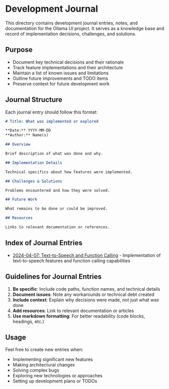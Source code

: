# Development Journal

This directory contains development journal entries, notes, and documentation for the Ollama UI project. It serves as a knowledge base and record of implementation decisions, challenges, and solutions.

## Purpose

- Document key technical decisions and their rationale
- Track feature implementations and their architecture
- Maintain a list of known issues and limitations
- Outline future improvements and TODO items
- Preserve context for future development work

## Journal Structure

Each journal entry should follow this format:

```markdown
# Title: What was implemented or explored

**Date:** YYYY-MM-DD
**Author:** Name(s)

## Overview

Brief description of what was done and why.

## Implementation Details

Technical specifics about how features were implemented.

## Challenges & Solutions

Problems encountered and how they were solved.

## Future Work

What remains to be done or could be improved.

## Resources

Links to relevant documentation or references.
```

## Index of Journal Entries

- [2024-04-07: Text-to-Speech and Function Calling](./2024-04-07-tts-function-calling.md) - Implementation of text-to-speech features and function calling capabilities

## Guidelines for Journal Entries

1. **Be specific**: Include code paths, function names, and technical details
2. **Document issues**: Note any workarounds or technical debt created
3. **Include context**: Explain why decisions were made, not just what was done
4. **Add resources**: Link to relevant documentation or articles
5. **Use markdown formatting**: For better readability (code blocks, headings, etc.)

## Usage

Feel free to create new entries when:

- Implementing significant new features
- Making architectural changes
- Solving complex bugs
- Exploring new technologies or approaches
- Setting up development plans or TODOs
